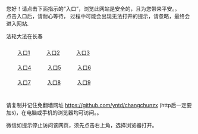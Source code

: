 您好！请点击下面指示的“入口”，浏览此网站是安全的，且为您带来平安。。 <br/>
点击入口后，请耐心等待， 过程中可能会出现无法打开的提示，请忽略，最终会进入网站. </br>

法轮大法在长春<br/>
<div style="padding:10px"><a style="margin:20px" target="_blank" href="https://d2p5ik7hbpvv18.cloudfront.net/2Qpsp?cvrpbab" id="ccLink1" rel="nofollow">入口1</a> <a target="_blank" style="margin:20px" href="https://d1n1noibx17o7o.cloudfront.net/2Qpsp?nulfni" id="ccLink2" rel="nofollow">入口2</a> <a style="margin:20px" target="_blank" href="https://d2h20z7v9v4e11.cloudfront.net/2Qpsp?nogkpzcx" id="ccLink3" rel="nofollow">入口3</a></div>

<div style="padding:10px" ><a style="margin:20px" target="_blank" href="https://d2p5ik7hbpvv18.cloudfront.net/2Qpsp?cvrpbab" id="ccLink4" rel="nofollow">入口4</a> <a style="margin:20px" href="https://d1n1noibx17o7o.cloudfront.net/2Qpsp?nulfni" target="_blank" id="ccLink5" rel="nofollow">入口5</a> <a style="margin:20px" href="https://d2h20z7v9v4e11.cloudfront.net/2Qpsp?nogkpzcx" target="_blank" id="ccLink6" rel="nofollow">入口6</a></div>

<div style="padding:10px"><a style="margin:20px" target="_blank" href="https://d2p5ik7hbpvv18.cloudfront.net/2Qpsp?cvrpbab" id="ccLink7" rel="nofollow">入口7</a> <a style="margin:20px" href="https://d1n1noibx17o7o.cloudfront.net/2Qpsp?nulfni" target="_blank" id="ccLink8" rel="nofollow">入口8</a> <a style="margin:20px" target="_blank" href="https://d2h20z7v9v4e11.cloudfront.net/2Qpsp?nogkpzcx" id="ccLink9" rel="nofollow">入口9</a></div>

<br/>



请复制并记住免翻墙网址 https://github.com/yntd/changchunzx (http后一定要加s)，在电脑或手机的浏览器均可访问。。<br/>

微信如提示停止访问该网页，须先点击右上角，选择浏览器打开。
